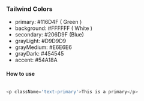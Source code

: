 ### Tailwind Colors

- primary: #116D4F ( Green )
- background: #FFFFFF ( White )
- secondary: #206D9F (Blue)
- grayLight: #D9D9D9
- grayMedium: #E6E6E6
- grayDark: #454545
- accent: #54A18A


#### How to use

```javascript

<p className='text-primary'>This is a primary</p>

```